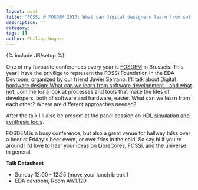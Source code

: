 ```yaml
---
layout: post
title: "FOSSi @ FOSDEM 2017: What can digital designers learn from software developers?"
description: ""
category:
tags: []
author: Philipp Wagner
---
```

{% include JB/setup %}

One of my favourite conferences every year is [FOSDEM](https://fosdem.org/2017/) in Brussels.
This year I have the privilige to represent the FOSSi Foundation in the EDA Devroom, organized by our friend Javier Serrano.
I'll talk about [Digital hardware design: What can we learn from software development – and what not](https://fosdem.org/2017/schedule/event/digital_hw_sw_lessons/).
Join me for a look at processes and tools that make the lifes of developers, both of software and hardware, easier.
What can we learn from each other?
Where are different approaches needed?

After the talk I'll also be present at the panel session on [HDL simulation and synthesis tools](https://fosdem.org/2017/schedule/event/hdl_discussion/).

FOSDEM is a busy conference, but also a great venue for hallway talks over a beer at Friday's beer event, or over fries in the cold.
So say hi if you're around!
I'd love to hear your ideas on [LibreCores](https://librecores.org), FOSSi, and the universe in general.

**Talk Datasheet**

- Sunday 12:00 - 12:25 (move your lunch break!)
- EDA devroom, Room AW1.120


